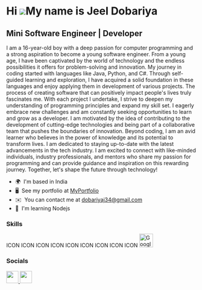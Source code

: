 Hi ![](https://user-images.githubusercontent.com/18350557/176309783-0785949b-9127-417c-8b55-ab5a4333674e.gif)My name is Jeel Dobariya
=====================================================================================================================================

Mini Software Engineer | Developer
----------------------------------

I am a 16-year-old boy with a deep passion for computer programming and a strong aspiration to become a young software engineer. From a young age, I have been captivated by the world of technology and the endless possibilities it offers for problem-solving and innovation. My journey in coding started with languages like Java, Python, and C#. Through self-guided learning and exploration, I have acquired a solid foundation in these languages and enjoy applying them in development of various projects. The process of creating software that can positively impact people's lives truly fascinates me. With each project I undertake, I strive to deepen my understanding of programming principles and expand my skill set. I eagerly embrace new challenges and am constantly seeking opportunities to learn and grow as a developer. I am motivated by the idea of contributing to the development of cutting-edge technologies and being part of a collaborative team that pushes the boundaries of innovation. Beyond coding, I am an avid learner who believes in the power of knowledge and its potential to transform lives. I am dedicated to staying up-to-date with the latest advancements in the tech industry. I am excited to connect with like-minded individuals, industry professionals, and mentors who share my passion for programming and can provide guidance and inspiration on this rewarding journey. Together, let's shape the future through technology!

*   🌍  I'm based in India
*   🖥️  See my portfolio at [MyPortfolio](http://jeeldobariya38.github.io/Personal-Portfolio/)
*   ✉️  You can contact me at [dobariyaj34@gmail.com](mailto:dobariyaj34@gmail.com)
*   🧠  I'm learning Nodejs

### Skills 
<p align="left">
  ICON ICON ICON ICON ICON ICON ICON ICON ICON 
  <a href="https://cloud.google.com/" target="_blank" rel="noreferrer"><img src="https://raw.githubusercontent.com/danielcranney/readme-generator/main/public/icons/skills/googlecloud-colored.svg" width="36" height="36" alt="Google Cloud" /></a>
</p>
                    
### Socials
                  
                  
<p align="left">
  <a href="https://www.github.com/JeelDobariya38" target="_blank" rel="noreferrer">
  <picture>
  <source media="(prefers-color-scheme: dark)" srcset="https://raw.githubusercontent.com/danielcranney/readme-generator/main/public/icons/socials/github-dark.svg" />
  <source media="(prefers-color-scheme: light)" srcset="https://raw.githubusercontent.com/danielcranney/readme-generator/main/public/icons/socials/github.svg" />
  <img src="https://raw.githubusercontent.com/danielcranney/readme-generator/main/public/icons/socials/github.svg" width="32" height="32" />
  </picture>
  </a>
    <a href="https://www.linkedin.com/in/dobariya-jeel-developer" target="_blank" rel="noreferrer">
  <picture>
  <source media="(prefers-color-scheme: dark)" srcset="undefined" />
  <source media="(prefers-color-scheme: light)" srcset="https://raw.githubusercontent.com/danielcranney/readme-generator/main/public/icons/socials/linkedin.svg" />
  <img src="https://raw.githubusercontent.com/danielcranney/readme-generator/main/public/icons/socials/linkedin.svg" width="32" height="32" />
  </picture>
  </a>
</p>
